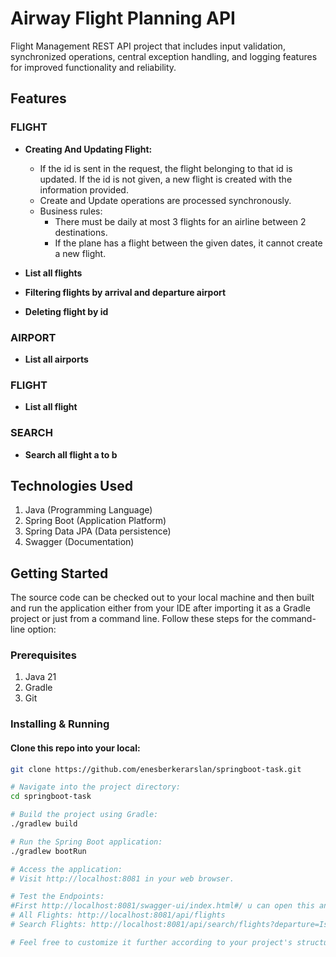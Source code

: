 # Airway Flight Planning API

Flight Management REST API project that includes input validation, synchronized operations, central exception handling, and logging features for improved functionality and reliability.

## Features

### FLIGHT

- **Creating And Updating Flight:**
    - If the id is sent in the request, the flight belonging to that id is updated. If the id is not given, a new flight is created with the information provided.
    - Create and Update operations are processed synchronously.
    - Business rules:
        - There must be daily at most 3 flights for an airline between 2 destinations.
        - If the plane has a flight between the given dates, it cannot create a new flight.

- **List all flights**
- **Filtering flights by arrival and departure airport**
- **Deleting flight by id**

### AIRPORT

- **List all airports**

### FLIGHT

- **List all flight**

### SEARCH

- **Search all flight a to b**

## Technologies Used

1. Java (Programming Language)
2. Spring Boot (Application Platform)
3. Spring Data JPA (Data persistence)
4. Swagger (Documentation)

## Getting Started

The source code can be checked out to your local machine and then built and run the application either from your IDE after importing it as a Gradle project or just from a command line. Follow these steps for the command-line option:

### Prerequisites

1. Java 21
2. Gradle
3. Git

### Installing & Running

#### Clone this repo into your local:

```bash
git clone https://github.com/enesberkerarslan/springboot-task.git

# Navigate into the project directory:
cd springboot-task

# Build the project using Gradle:
./gradlew build

# Run the Spring Boot application:
./gradlew bootRun

# Access the application:
# Visit http://localhost:8081 in your web browser.

# Test the Endpoints:
#First http://localhost:8081/swagger-ui/index.html#/ u can open this and find all api endpoints or -->
# All Flights: http://localhost:8081/api/flights
# Search Flights: http://localhost:8081/api/search/flights?departure=Istanbul&arrival=Izmir&departureDate=2024-02-07T15%3A45%3A00

# Feel free to customize it further according to your project's structure and requirements.
